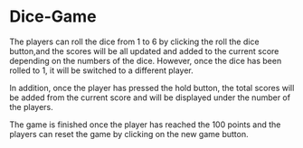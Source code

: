 # Dice-Game
The players can roll the dice from 1 to 6 by clicking the roll the dice button,and the scores will be all updated and added to the current 
score depending on the numbers of the dice. However, once the dice has been rolled to 1, it will be switched to a different player. 

In addition, once the player has pressed the hold button, the total scores will be added from the current score
and will be displayed under the number of the players. 

The game is finished once the player has reached the 100 points and the players can reset the game by clicking on the new game button. 

